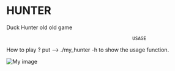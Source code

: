 # HUNTER
Duck Hunter old old game


                                                  USAGE
                  
 How to play ? put --> ./my_hunter -h to show the usage function.
 
![My image](https://github.com/simontraww1/HUNTER/blob/master/img.png)
